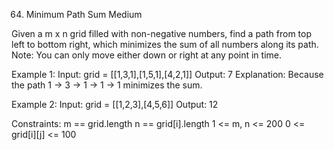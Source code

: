 64. Minimum Path Sum
Medium

Given a m x n grid filled with non-negative numbers, find a path from top left to bottom right, which minimizes the sum of all numbers along its path.
Note: You can only move either down or right at any point in time.

Example 1:
Input: grid = [[1,3,1],[1,5,1],[4,2,1]]
Output: 7
Explanation: Because the path 1 → 3 → 1 → 1 → 1 minimizes the sum.

Example 2:
Input: grid = [[1,2,3],[4,5,6]]
Output: 12
 
Constraints:
m == grid.length
n == grid[i].length
1 <= m, n <= 200
0 <= grid[i][j] <= 100
